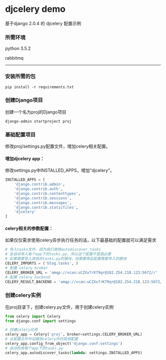# djcelery demo
基于django 2.0.4 的 djcelery 配置示例

### 所需环境

python 3.5.2

rabbitmq

------

### 安装所需的包

`pip install -r requirements.txt`

### 创建Django项目

创建一个名为proj的Django项目

`django-admin startproject proj`

### 基础配置项目

修改proj/settings.py配置文件，增加celery相关配置。

#### 增加djcelery app：

修改settings.py中INSTALLED_APPS，增加“djcelery”。

```python
INSTALLED_APPS = [
    'django.contrib.admin',
    'django.contrib.auth',
    'django.contrib.contenttypes',
    'django.contrib.sessions',
    'django.contrib.messages',
    'django.contrib.staticfiles',
    'djcelery'
]
```

#### celery相关的参数配置：

如果仅仅需求使用celery异步执行任务的话，以下最基础的配置就可以满足需求

```python
# 导入tasks文件，因为我们使用autodiscover_tasks
# 会自动导入每个app下的tasks.py，所以这个配置不是很必要
# 如果需要导入其他非tasks.py的模块，则需要再此配置需要导入的模块
CELERY_IMPORTS = ('blog.tasks', )
# 配置 celery broker
CELERY_BROKER_URL = 'amqp://vcan:uCZXx7rK79qr@182.254.218.123:5672//'
# 配置 celery backend
CELERY_RESULT_BACKEND = 'amqp://vcan:uCZXx7rK79qr@182.254.218.123:5672//'
```

### 创建celery实例

在proj目录下，创建celery.py文件，用于创建celery实例

```python
from celery import Celery
from django.conf import settings

# 创建celery应用
celery_app = Celery('proj', broker=settings.CELERY_BROKER_URL)
# 从配置文件中加载除celery外的其他配置
celery_app.config_from_object('django.conf:settings')
# 自动检索每个app下的tasks.py
celery_app.autodiscover_tasks(lambda: settings.INSTALLED_APPS)
```



